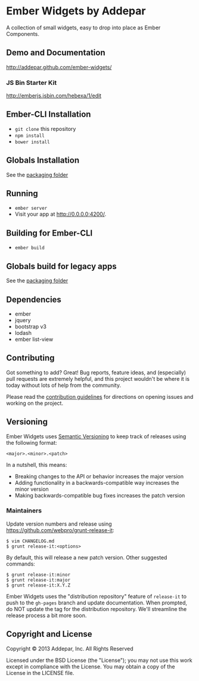 # Ember Widgets by Addepar

A collection of small widgets, easy to drop into place as Ember Components.


## Demo and Documentation
http://addepar.github.com/ember-widgets/

### JS Bin Starter Kit

http://emberjs.jsbin.com/hebexa/1/edit

## Ember-CLI Installation

* `git clone` this repository
* `npm install`
* `bower install`

## Globals Installation

See the [packaging folder](packaging/README.md)

## Running

* `ember server`
* Visit your app at http://0.0.0.0:4200/.

## Building for Ember-CLI

* `ember build`

## Globals build for legacy apps

See the [packaging folder](packaging/README.md)

## Dependencies
* ember
* jquery
* bootstrap v3
* lodash
* ember list-view

## Contributing

Got something to add? Great! Bug reports, feature ideas, and (especially) pull
requests are extremely helpful, and this project wouldn't be where it is today
without lots of help from the community.

Please read the [contribution guidelines](CONTRIBUTING.md) for directions on
opening issues and working on the project.

## Versioning

Ember Widgets uses [Semantic Versioning](http://semver.org) to keep track of
releases using the following format:

`<major>.<minor>.<patch>`

In a nutshell, this means:
* Breaking changes to the API or behavior increases the major version
* Adding functionality in a backwards-compatible way increases the minor version
* Making backwards-compatible bug fixes increases the patch version


### Maintainers
Update version numbers and release using https://github.com/webpro/grunt-release-it:

```
$ vim CHANGELOG.md
$ grunt release-it:<options>
```

By default, this will release a new patch version. Other suggested commands:

```
$ grunt release-it:minor
$ grunt release-it:major
$ grunt release-it:X.Y.Z
```

Ember Widgets uses the "distribution repository" feature of `release-it` to push to
the `gh-pages` branch and update documentation. When prompted, do NOT update the
tag for the distribution repository. We'll streamline the release process a bit
more soon.


## Copyright and License
Copyright © 2013 Addepar, Inc. All Rights Reserved

Licensed under the BSD License (the "License"); you may not use this work
except in compliance with the License. You may obtain a copy of the License in
the LICENSE file.
